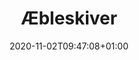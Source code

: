 ---
layout: recipe
date: 2020-11-02T09:47:08+01:00
draft: true    
title:  "Æbleskiver" # The title of your awesome recipe
image: awesome-recipe-image.jpg # Name of image in recipe bundle
imagecredit: https://placekitten.com/600/800 # URL to image source page, website, or creator
YouTubeID:  # The F2SYDXV1W1w part of https://www.youtube.com/watch?v=F2SYDXV1W1w
authorName: # Name of the recipe/article author
authorURL: # URL of their home website
sourceName: # Name of the source website
sourceURL: # Actual URL of the recipe itself
category: Dessert
cuisine: Danish
tags: 
 - Sæson 
yield: 8
prepTime: 30
cookTime: 30

ingredients:
- 375 g Mel
- 2 tsk. Sukker
- 0,25 tsk. Kardemomme
- 0,5 tsk. Salt
- 1 stk. Citron (kun skallen skal bruges)
- 5 dL Mælk
- 5 stk. Æg
- 250 g Smeltet Smør

directions:
- Skil Æggehvider fra Æggeblommer
- Bland Æggeblommer med resten af ingredienserne, sæt det til side i en skål
- Lad dejen hvile i 1 time
- Pisk Æggehviderne til det er stift
- Vend forsigtigt Æggehviderne i resten af dejen, så den bliver så luftig som mulig
- Bag på en Æbleskive-pande

---